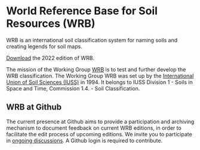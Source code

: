 # World Reference Base for Soil Resources (WRB) 

WRB is an international soil classification system for naming soils and creating legends for soil maps.

[Download](https://wrb.isric.org/files/WRB_fourth_edition_2022-12-18.pdf) the 2022 edition of WRB.

The mission of the Working Group [WRB](https://wrb.isric.org) is to test and further develop the WRB classification. The Working Group WRB was set up by the [International Union of Soil Sciences (IUSS)](https://www.iuss.org/) in 1994. 
It belongs to IUSS Division 1 - Soils in Space and Time, Commission 1.4. - Soil Classification.

## WRB at Github 

The current presence at Github aims to provide a participation and archiving mechanism to document feedback on current WRB editions, in order to facilitate the edit process of upcoming editions. 
We invite you to participate in [ongoing discussions](./discussions). A Github login is required to contribute. 


